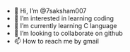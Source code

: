 - 👋 Hi, I’m @7saksham007
- 👀 I’m interested in learning coding
- 🌱 I’m currently learning C language
- 💞️ I’m looking to collaborate on github
- 📫 How to reach me by gmail 

<!---
7saksham007/7saksham007 is a ✨ special ✨ repository because its `README.md` (this file) appears on your GitHub profile.
You can click the Preview link to take a look at your changes.
--->
